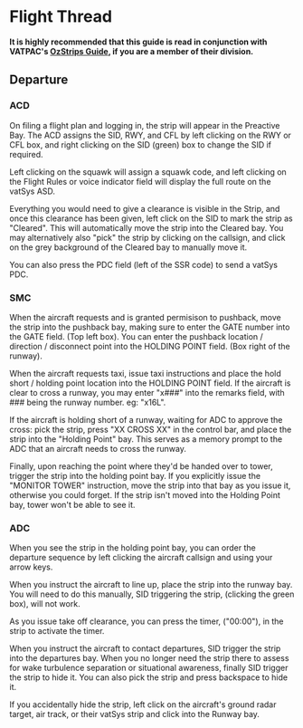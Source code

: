 # Flight Thread

**It is highly recommended that this guide is read in conjunction with VATPAC's [OzStrips Guide](https://sops.vatpac.org/client/towerstrips/), if you are a member of their division.**

## Departure
### ACD

On filing a flight plan and logging in, the strip will appear in the Preactive Bay. The ACD assigns the SID, RWY, and CFL by left clicking on the RWY or CFL box, and right clicking on the SID (green) box to change the SID if required.

Left clicking on the squawk will assign a squawk code, and left clicking on the Flight Rules or voice indicator field will display the full route on the vatSys ASD.

Everything you would need to give a clearance is visible in the Strip, and once this clearance has been given, left click on the SID to mark the strip as "Cleared". This will automatically move the strip into the Cleared bay. You may alternatively also "pick" the strip by clicking on the callsign, and click on the grey background of the Cleared bay to manually move it.

You can also press the PDC field (left of the SSR code) to send a vatSys PDC.

### SMC
When the aircraft requests and is granted permisison to pushback, move the strip into the pushback bay, making sure to enter the GATE number into the GATE field. (Top left box).
You can enter the pushback location / direction / disconnect point into the HOLDING POINT field. (Box right of the runway).

When the aircraft requests taxi, issue taxi instructions and place the hold short / holding point location into the HOLDING POINT field. If the aircraft is clear to cross a runway, you may enter "x###" into the remarks field, with ### being the runway number. eg: "x16L".

If the aircraft is holding short of a runway, waiting for ADC to approve the cross: pick the strip, press "XX CROSS XX" in the control bar, and place the strip into the "Holding Point" bay. This serves as a memory prompt to the ADC that an aircraft needs to cross the runway.

Finally, upon reaching the point where they'd be handed over to tower, trigger the strip into the holding point bay. If you explicitly issue the "MONITOR TOWER" instruction, move the strip into that bay as you issue it, otherwise you could forget. If the strip isn't moved into the Holding Point bay, tower won't be able to see it.

### ADC
When you see the strip in the holding point bay, you can order the departure sequence by left clicking the aircraft callsign and using your arrow keys.

When you instruct the aircraft to line up, place the strip into the runway bay. You will need to do this manually, SID triggering the strip, (clicking the green box), will not work.

As you issue take off clearance, you can press the timer, ("00:00"), in the strip to activate the timer. 

When you instruct the aircraft to contact departures, SID trigger the strip into the departures bay. When you no longer need the strip there to assess for wake turbulence separation or situational awareness, finally SID trigger the strip to hide it. You can also pick the strip and press backspace to hide it.

If you accidentally hide the strip, left click on the aircraft's ground radar target, air track, or their vatSys strip and click into the Runway bay.
